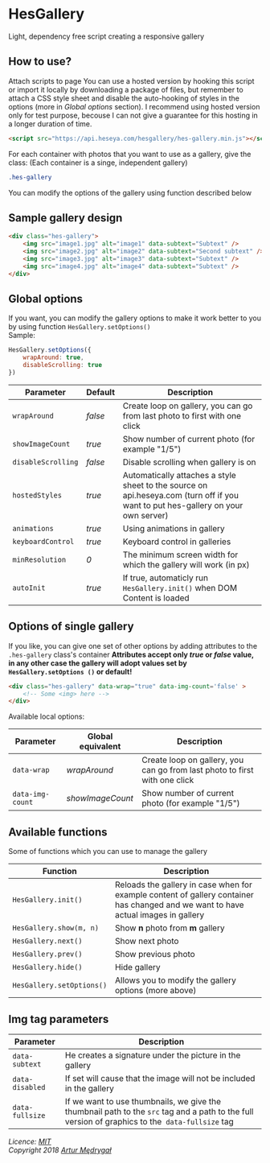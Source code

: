 # HesGallery
Light, dependency free script creating a responsive gallery

## How to use?
Attach scripts to page
You can use a hosted version by hooking this script or import it locally by downloading a package of files, but remember to attach a CSS style sheet and disable the auto-hooking of styles in the options (more in *Global options* section). I recommend using hosted version only for test purpose, becouse I can not give a guarantee for this hosting in a longer duration of time.
```html
<script src="https://api.heseya.com/hesgallery/hes-gallery.min.js"></script>
```

For each container with photos that you want to use as a gallery, give the class: (Each container is a singe, independent gallery)
```css
.hes-gallery
```

You can modify the options of the gallery using function described below

## Sample gallery design
```html
<div class="hes-gallery">
    <img src="image1.jpg" alt="image1" data-subtext="Subtext" />
    <img src="image2.jpg" alt="image2" data-subtext="Second subtext" />
    <img src="image3.jpg" alt="image3" data-subtext="Subtext" />
    <img src="image4.jpg" alt="image4" data-subtext="Subtext" />
</div>
```

## Global options
If you want, you can modify the gallery options to make it work better to you by using function `HesGallery.setOptions()`  
Sample:
```javascript
HesGallery.setOptions({
    wrapAround: true,
    disableScrolling: true
})
```

Parameter | Default | Description
---|---|---
`wrapAround` | *false* | Create loop on gallery, you can go from last photo to first with one click
`showImageCount` | *true* | Show number of current photo (for example "1/5")
`disableScrolling` | *false* | Disable scrolling when gallery is on
`hostedStyles` | *true* | Automatically attaches a style sheet to the source on api.heseya.com (turn off if you want to put hes-gallery on your own server)
`animations` | *true* | Using animations in gallery
`keyboardControl` | *true* | Keyboard control in galleries
`minResolution` | *0* | The minimum screen width for which the gallery will work (in px)
`autoInit` | *true* | If true, automaticly run `HesGallery.init()` when DOM Content is loaded

## Options of single gallery
If you like, you can give one set of other options by adding attributes to the `.hes-gallery` class's container 
**Attributes accept only *true* or *false* value, in any other case the gallery will adopt values set by `HesGallery.setOptions ()` or default!**
```html
<div class="hes-gallery" data-wrap="true" data-img-count='false' >
    <!-- Some <img> here -->
</div>
```
Available local options:  

Parameter | Global equivalent | Description
---|---|---
`data-wrap` | *wrapAround* | Create loop on gallery, you can go from last photo to first with one click
`data-img-count` | *showImageCount* | Show number of current photo (for example "1/5")

## Available functions
Some of functions which you can use to manage the gallery

Function | Description
---|---
`HesGallery.init()` | Reloads the gallery in case when for example content of gallery container has changed and we want to have actual images in gallery
`HesGallery.show(m, n)` | Show **n** photo from **m** gallery
`HesGallery.next()` | Show next photo
`HesGallery.prev()` | Show previous photo
`HesGallery.hide()` | Hide gallery
`HesGallery.setOptions()` | Allows you to modify the gallery options (more above)

## Img tag parameters
Parameter | Description
---|---
`data-subtext` | He creates a signature under the picture in the gallery
`data-disabled` | If set will cause that the image will not be included in the gallery
`data-fullsize` | If we want to use thumbnails, we give the thumbnail path to the `src` tag and a path to the full version of graphics to the` data-fullsize` tag


*Licence: [MIT](https://opensource.org/licenses/MIT)*  
*Copyright 2018 [Artur Mędrygał](mailto:medrygal.artur@gmail.com)*